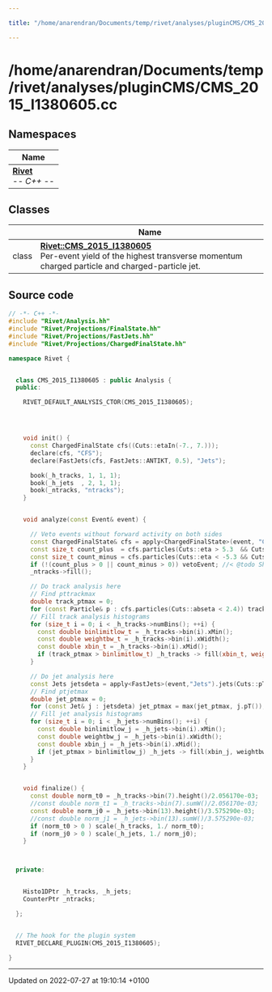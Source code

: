 ```yaml
---

title: "/home/anarendran/Documents/temp/rivet/analyses/pluginCMS/CMS_2015_I1380605.cc"

---
```


# /home/anarendran/Documents/temp/rivet/analyses/pluginCMS/CMS_2015_I1380605.cc



## Namespaces

| Name           |
| -------------- |
| **[Rivet](http://example.org/namespaces/namespacerivet/)** <br>-*- C++ -*-  |

## Classes

|                | Name           |
| -------------- | -------------- |
| class | **[Rivet::CMS_2015_I1380605](http://example.org/classes/classrivet_1_1cms__2015__i1380605/)** <br>Per-event yield of the highest transverse momentum charged particle and charged-particle jet.  |




## Source code

```cpp
// -*- C++ -*-
#include "Rivet/Analysis.hh"
#include "Rivet/Projections/FinalState.hh"
#include "Rivet/Projections/FastJets.hh"
#include "Rivet/Projections/ChargedFinalState.hh"

namespace Rivet {


  class CMS_2015_I1380605 : public Analysis {
  public:

    RIVET_DEFAULT_ANALYSIS_CTOR(CMS_2015_I1380605);




    void init() {
      const ChargedFinalState cfs((Cuts::etaIn(-7., 7.)));
      declare(cfs, "CFS");
      declare(FastJets(cfs, FastJets::ANTIKT, 0.5), "Jets");

      book(_h_tracks, 1, 1, 1);
      book(_h_jets  , 2, 1, 1);
      book(_ntracks, "ntracks");
    }


    void analyze(const Event& event) {

      // Veto events without forward activity on both sides
      const ChargedFinalState& cfs = apply<ChargedFinalState>(event, "CFS");
      const size_t count_plus  = cfs.particles(Cuts::eta > 5.3  && Cuts::eta < 6.5).size();
      const size_t count_minus = cfs.particles(Cuts::eta < -5.3 && Cuts::eta > -6.5).size();
      if (!(count_plus > 0 || count_minus > 0)) vetoEvent; //< @todo Should this really also veto the jet analysis?
      _ntracks->fill();

      // Do track analysis here
      // Find pttrackmax
      double track_ptmax = 0;
      for (const Particle& p : cfs.particles(Cuts::abseta < 2.4)) track_ptmax = max(track_ptmax, p.pT());
      // Fill track analysis histograms
      for (size_t i = 0; i < _h_tracks->numBins(); ++i) {
        const double binlimitlow_t = _h_tracks->bin(i).xMin();
        const double weightbw_t = _h_tracks->bin(i).xWidth();
        const double xbin_t = _h_tracks->bin(i).xMid();
        if (track_ptmax > binlimitlow_t) _h_tracks -> fill(xbin_t, weightbw_t);
      }

      // Do jet analysis here
      const Jets jetsdeta = apply<FastJets>(event,"Jets").jets(Cuts::pT > 1*GeV && Cuts::pT < 60*GeV && Cuts::abseta < 1.9);
      // Find ptjetmax
      double jet_ptmax = 0;
      for (const Jet& j : jetsdeta) jet_ptmax = max(jet_ptmax, j.pT());
      // Fill jet analysis histograms
      for (size_t i = 0; i < _h_jets->numBins(); ++i) {
        const double binlimitlow_j = _h_jets->bin(i).xMin();
        const double weightbw_j = _h_jets->bin(i).xWidth();
        const double xbin_j = _h_jets->bin(i).xMid();
        if (jet_ptmax > binlimitlow_j) _h_jets -> fill(xbin_j, weightbw_j);
      }
    }


    void finalize() {
      const double norm_t0 = _h_tracks->bin(7).height()/2.056170e-03;
      //const double norm_t1 = _h_tracks->bin(7).sumW()/2.056170e-03;
      const double norm_j0 = _h_jets->bin(13).height()/3.575290e-03;
      //const double norm_j1 = _h_jets->bin(13).sumW()/3.575290e-03;
      if (norm_t0 > 0 ) scale(_h_tracks, 1./ norm_t0);
      if (norm_j0 > 0 ) scale(_h_jets, 1./ norm_j0);
    }



  private:


    Histo1DPtr _h_tracks, _h_jets;
    CounterPtr _ntracks;

  };


  // The hook for the plugin system
  RIVET_DECLARE_PLUGIN(CMS_2015_I1380605);

}
```


-------------------------------

Updated on 2022-07-27 at 19:10:14 +0100
